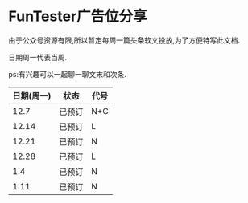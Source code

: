 # FunTester广告位分享

由于公众号资源有限,所以暂定每周一篇头条软文投放,为了方便特写此文档.

日期周一代表当周.

ps:有兴趣可以一起聊一聊文末和次条.

|日期(周一)|状态|代号|
|----|----|----|
|12.7|已预订| N+C|
|12.14|已预订|L|
|12.21|已预订|N|
|12.28|已预订|L
|1.4|已预订|N|
|1.11|已预订|N|